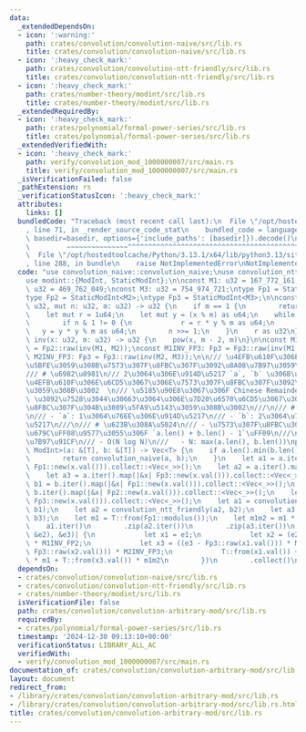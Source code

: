 ```yaml
---
data:
  _extendedDependsOn:
  - icon: ':warning:'
    path: crates/convolution/convolution-naive/src/lib.rs
    title: crates/convolution/convolution-naive/src/lib.rs
  - icon: ':heavy_check_mark:'
    path: crates/convolution/convolution-ntt-friendly/src/lib.rs
    title: crates/convolution/convolution-ntt-friendly/src/lib.rs
  - icon: ':heavy_check_mark:'
    path: crates/number-theory/modint/src/lib.rs
    title: crates/number-theory/modint/src/lib.rs
  _extendedRequiredBy:
  - icon: ':heavy_check_mark:'
    path: crates/polynomial/formal-power-series/src/lib.rs
    title: crates/polynomial/formal-power-series/src/lib.rs
  _extendedVerifiedWith:
  - icon: ':heavy_check_mark:'
    path: verify/convolution_mod_1000000007/src/main.rs
    title: verify/convolution_mod_1000000007/src/main.rs
  _isVerificationFailed: false
  _pathExtension: rs
  _verificationStatusIcon: ':heavy_check_mark:'
  attributes:
    links: []
  bundledCode: "Traceback (most recent call last):\n  File \"/opt/hostedtoolcache/Python/3.13.1/x64/lib/python3.13/site-packages/onlinejudge_verify/documentation/build.py\"\
    , line 71, in _render_source_code_stat\n    bundled_code = language.bundle(stat.path,\
    \ basedir=basedir, options={'include_paths': [basedir]}).decode()\n          \
    \         ~~~~~~~~~~~~~~~^^^^^^^^^^^^^^^^^^^^^^^^^^^^^^^^^^^^^^^^^^^^^^^^^^^^^^^^^^^^^^^^^^\n\
    \  File \"/opt/hostedtoolcache/Python/3.13.1/x64/lib/python3.13/site-packages/onlinejudge_verify/languages/rust.py\"\
    , line 288, in bundle\n    raise NotImplementedError\nNotImplementedError\n"
  code: "use convolution_naive::convolution_naive;\nuse convolution_ntt_friendly::convolution_ntt_friendly;\n\
    use modint::{ModInt, StaticModInt};\n\nconst M1: u32 = 167_772_161;\nconst M2:\
    \ u32 = 469_762_049;\nconst M3: u32 = 754_974_721;\ntype Fp1 = StaticModInt<M1>;\n\
    type Fp2 = StaticModInt<M2>;\ntype Fp3 = StaticModInt<M3>;\n\nconst fn pow(x:\
    \ u32, mut n: u32, m: u32) -> u32 {\n    if m == 1 {\n        return 0;\n    }\n\
    \    let mut r = 1u64;\n    let mut y = (x % m) as u64;\n    while n != 0 {\n\
    \        if n & 1 != 0 {\n            r = r * y % m as u64;\n        }\n     \
    \   y = y * y % m as u64;\n        n >>= 1;\n    }\n    r as u32\n}\n\nconst fn\
    \ inv(x: u32, m: u32) -> u32 {\n    pow(x, m - 2, m)\n}\n\nconst M1INV_FP2: Fp2\
    \ = Fp2::raw(inv(M1, M2));\nconst M1INV_FP3: Fp3 = Fp3::raw(inv(M1, M3));\nconst\
    \ M2INV_FP3: Fp3 = Fp3::raw(inv(M2, M3));\n\n/// \u4EFB\u610F\u306E\u6CD5\u306B\
    \u5BFE\u3059\u308B\u7573\u307F\u8FBC\u307F\u3092\u8A08\u7B97\u3059\u308B\n///\n\
    /// # \u6982\u8981\n/// 2\u3064\u306E\u914D\u5217 `a`, `b` \u306B\u5BFE\u3057\u3001\
    \u4EFB\u610F\u306E\u6CD5\u3067\u306E\u7573\u307F\u8FBC\u307F\u3092\u8A08\u7B97\
    \u3059\u308B\u3002  \n/// \u5185\u90E8\u3067\u306F Chinese Remainder Theorem (CRT)\
    \ \u3092\u7528\u3044\u30663\u3064\u306E\u7D20\u6570\u6CD5\u3067\u306E\u7573\u307F\
    \u8FBC\u307F\u304B\u3089\u5FA9\u5143\u3059\u308B\u3002\n///\n/// # \u5F15\u6570\
    \n/// - `a`: 1\u3064\u76EE\u306E\u914D\u5217\n/// - `b`: 2\u3064\u76EE\u306E\u914D\
    \u5217\n///\n/// # \u623B\u308A\u5024\n/// - \u7573\u307F\u8FBC\u307F\u306E\u7D50\
    \u679C\uFF08\u9577\u3055\u306F `a.len() + b.len() - 1`\uFF09\n///\n/// # \u8A08\
    \u7B97\u91CF\n/// - O(N log N)\n///   - N: max(a.len(), b.len())\npub fn convolution_arbitrary_mod<T:\
    \ ModInt>(a: &[T], b: &[T]) -> Vec<T> {\n    if a.len().min(b.len()) < 60 {\n\
    \        return convolution_naive(a, b);\n    }\n    let a1 = a.iter().map(|&x|\
    \ Fp1::new(x.val())).collect::<Vec<_>>();\n    let a2 = a.iter().map(|&x| Fp2::new(x.val())).collect::<Vec<_>>();\n\
    \    let a3 = a.iter().map(|&x| Fp3::new(x.val())).collect::<Vec<_>>();\n    let\
    \ b1 = b.iter().map(|&x| Fp1::new(x.val())).collect::<Vec<_>>();\n    let b2 =\
    \ b.iter().map(|&x| Fp2::new(x.val())).collect::<Vec<_>>();\n    let b3 = b.iter().map(|&x|\
    \ Fp3::new(x.val())).collect::<Vec<_>>();\n    let a1 = convolution_ntt_friendly(a1,\
    \ b1);\n    let a2 = convolution_ntt_friendly(a2, b2);\n    let a3 = convolution_ntt_friendly(a3,\
    \ b3);\n    let m1 = T::from(Fp1::modulus());\n    let m1m2 = m1 * T::from(Fp2::modulus());\n\
    \    a1.iter()\n        .zip(a2.iter())\n        .zip(a3.iter())\n        .map(|((&e1,\
    \ &e2), &e3)| {\n            let x1 = e1;\n            let x2 = (e2 - Fp2::raw(x1.val()))\
    \ * M1INV_FP2;\n            let x3 = ((e3 - Fp3::raw(x1.val())) * M1INV_FP3 -\
    \ Fp3::raw(x2.val())) * M2INV_FP3;\n            T::from(x1.val()) + T::from(x2.val())\
    \ * m1 + T::from(x3.val()) * m1m2\n        })\n        .collect()\n}\n"
  dependsOn:
  - crates/convolution/convolution-naive/src/lib.rs
  - crates/convolution/convolution-ntt-friendly/src/lib.rs
  - crates/number-theory/modint/src/lib.rs
  isVerificationFile: false
  path: crates/convolution/convolution-arbitrary-mod/src/lib.rs
  requiredBy:
  - crates/polynomial/formal-power-series/src/lib.rs
  timestamp: '2024-12-30 09:13:10+00:00'
  verificationStatus: LIBRARY_ALL_AC
  verifiedWith:
  - verify/convolution_mod_1000000007/src/main.rs
documentation_of: crates/convolution/convolution-arbitrary-mod/src/lib.rs
layout: document
redirect_from:
- /library/crates/convolution/convolution-arbitrary-mod/src/lib.rs
- /library/crates/convolution/convolution-arbitrary-mod/src/lib.rs.html
title: crates/convolution/convolution-arbitrary-mod/src/lib.rs
---
```

